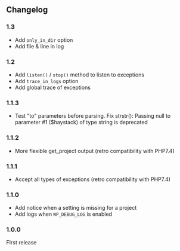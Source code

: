 ## Changelog

### 1.3

- Add `only_in_dir` option
- Add file & line in log

### 1.2

- Add `listen()` / `stop()` method to listen to exceptions
- Add `trace_in_logs` option
- Add global trace of exceptions

### 1.1.3

- Test "to" parameters before parsing. Fix strstr(): Passing null to parameter #1 ($haystack) of type string is deprecated

### 1.1.2

- More flexible get_project output (retro compatibility with PHP7.4)

### 1.1.1

- Accept all types of exceptions (retro compatibility with PHP7.4)

### 1.1.0

- Add notice when a setting is missing for a project
- Add logs when `WP_DEBUG_LOG` is enabled

### 1.0.0

FIrst release